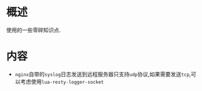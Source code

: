 # 概述
使用的一些零碎知识点.
# 内容
* `nginx`自带的`syslog`日志发送到远程服务器只支持`udp`协议,如果需要发送`tcp`,可以考虑使用`lua-resty-logger-socket`
